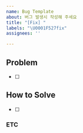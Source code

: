 ```yaml
---
name: Bug Template
about: 버그 발생시 작성해 주세요
title: "[Fix] "
labels: "\U0001F527fix"
assignees: ''

---
```


## Problem
<!-- 무슨 문제인지 간단히 작성해 주세요 -->

- [ ] 

## How to Solve
<!-- 어떻게 해결했는지 작성해 주세요 -->

- [ ] 

### ETC <!-- (Optional) -->
<!-- 기타 참고사항을 작성해 주세요 -->
